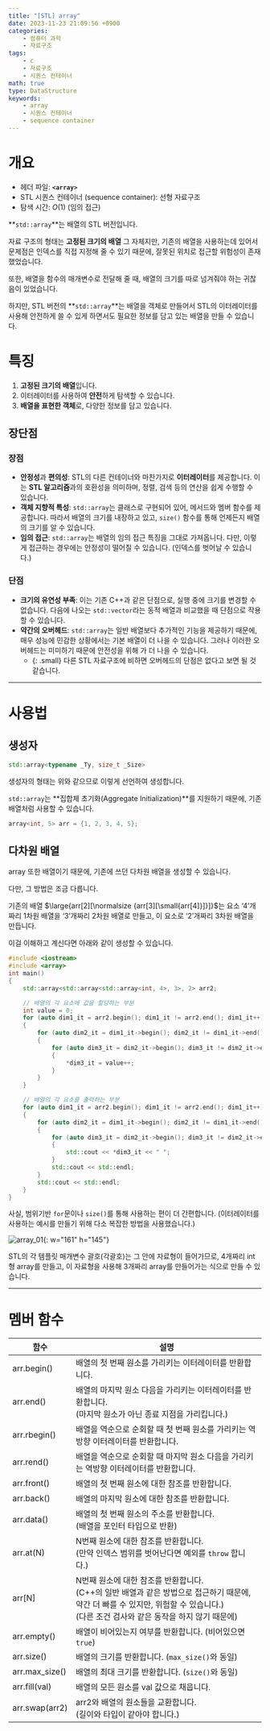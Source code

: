 ```yaml
---
title: "[STL] array"
date: 2023-11-23 21:09:56 +0900
categories:
    - 컴퓨터 과학
    - 자료구조
tags:
    - c
    - 자료구조
    - 시퀀스 컨테이너
math: true
type: DataStructure
keywords:
    - array
    - 시퀀스 컨테이너
    - sequence container
---
```


# 개요

- 헤더 파일: **`<array>`**
- STL 시퀀스 컨테이너 (sequence container): 선형 자료구조
- 탐색 시간: $O(1)$ (임의 접근)

**`std::array`**는 배열의 STL 버전입니다.

자료 구조의 형태는 **고정된 크기의 배열** 그 자체지만, 기존의 배열을 사용하는데 있어서 문제점은 인덱스를 직접 지정해 줄 수 있기 때문에, 잘못된 위치로 접근할 위험성이 존재했었습니다.

또한, 배열을 함수의 매개변수로 전달해 줄 때, 배열의 크기를 따로 넘겨줘야 하는 귀찮음이 있었습니다.

하지만, STL 버전의 **`std::array`**는 배열을 객체로 만들어서 STL의 이터레이터를 사용해 안전하게 쓸 수 있게 하면서도 필요한 정보를 담고 있는 배열을 만들 수 있습니다.

# 특징

1. <span class="important">**고정된 크기의 배열**</span>입니다.
2. 이터레이터를 사용하여 <span class="important">**안전**</span>하게 탐색할 수 있습니다.
3. <span class="important">**배열을 표현한 객체**</span>로, 다양한 정보를 담고 있습니다.

## 장단점

### 장점

- <span class="important">**안정성**과 **편의성**</span>: STL의 다른 컨테이너와 마찬가지로 **이터레이터**를 제공합니다. 이는 **STL 알고리즘**과의 호환성을 의미하며, 정렬, 검색 등의 연산을 쉽게 수행할 수 있습니다.
- <span class="important">**객체 지향적 특성**</span>: `std::array`는 클래스로 구현되어 있어, 메서드와 멤버 함수를 제공합니다. 따라서 배열의 크기를 내장하고 있고, `size()` 함수를 통해 언제든지 배열의 크기를 알 수 있습니다.
- <span class="important">**임의 접근**</span>: `std::array`는 배열의 임의 접근 특징을 그대로 가져옵니다. 다만, 이렇게 접근하는 경우에는 안정성이 떨어질 수 있습니다. (인덱스를 벗어날 수 있습니다.)

### 단점

- <span class="important">**크기의 유연성 부족**</span>: 이는 기존 C++과 같은 단점으로, 실행 중에 크기를 변경할 수 없습니다. 다음에 나오는 `std::vector`라는 동적 배열과 비교했을 때 단점으로 작용할 수 있습니다.
- <span class="important">**약간의 오버헤드**</span>: `std::array`는 일반 배열보다 추가적인 기능을 제공하기 때문에, 매우 성능에 민감한 상황에서는 기본 배열이 더 나을 수 있습니다. 그러나 이러한 오버헤드는 미미하기 때문에 안전성을 위해 가 더 나을 수 있습니다.
  - {: .small} 다른 STL 자료구조에 비하면 오버헤드의 단점은 없다고 보면 될 것 같습니다.

---

# 사용법

## 생성자

```cpp
std::array<typename _Ty, size_t _Size>
```

생성자의 형태는 위와 같으므로 이렇게 선언하여 생성합니다.

`std::array`는 **집합체 초기화(Aggregate Initialization)**를 지원하기 때문에, 기존 배열처럼 사용할 수 있습니다.

```cpp
array<int, 5> arr = {1, 2, 3, 4, 5};
```

## 다차원 배열

array 또한 배열이기 때문에, 기존에 쓰던 다차원 배열을 생성할 수 있습니다.

다만, 그 방법은 조금 다릅니다.

기존의 배열 $\large{arr[2][\normalsize {arr[3][\small{arr[4]}]}]}$는 요소 ‘4’개짜리 1차원 배열을 ‘3’개짜리 2차원 배열로 만들고, 이 요소로 ‘2’개짜리 3차원 배열을 만듭니다.

이걸 이해하고 계신다면 아래와 같이 생성할 수 있습니다.

```cpp
#include <iostream>
#include <array>
int main()
{
    std::array<std::array<std::array<int, 4>, 3>, 2> arr2;

    // 배열의 각 요소에 값을 할당하는 부분
    int value = 0;
    for (auto dim1_it = arr2.begin(); dim1_it != arr2.end(); dim1_it++)
    {
        for (auto dim2_it = dim1_it->begin(); dim2_it != dim1_it->end(); dim2_it++)
        {
            for (auto dim3_it = dim2_it->begin(); dim3_it != dim2_it->end(); dim3_it++)
            {
                *dim3_it = value++;
            }
        }
    }

    // 배열의 각 요소를 출력하는 부분
    for (auto dim1_it = arr2.begin(); dim1_it != arr2.end(); dim1_it++)
    {
        for (auto dim2_it = dim1_it->begin(); dim2_it != dim1_it->end(); dim2_it++)
        {
            for (auto dim3_it = dim2_it->begin(); dim3_it != dim2_it->end(); dim3_it++)
            {
                std::cout << *dim3_it << " ";
            }
            std::cout << std::endl;
        }
        std::cout << std::endl;
    }
}
```

사실, 범위기반 `for`문이나 `size()`를 통해 사용하는 편이 더 간편합니다. (이터레이터를 사용하는 예시를 만들기 위해 다소 복잡한 방법을 사용했습니다.)

![array_01](https://drive.google.com/uc?export=view&id=1BxSPojjY8cld5oucp1N_E929TzroozDi&usp=drive_fs){: w="161" h="145"}

STL의 각 템플릿 매개변수 괄호(각괄호)는 그 안에 자료형이 들어가므로, 4개짜리 int형 array를 만들고, 이 자료형을 사용해 3개짜리 array를 만들어가는 식으로 만들 수 있습니다.

---

# 멤버 함수

| 함수 | 설명 |
| --- | --- |
| arr.begin() | 배열의 첫 번째 원소를 가리키는 이터레이터를 반환합니다. |
| arr.end() | 배열의 마지막 원소 다음을 가리키는 이터레이터를 반환합니다. <br>(마지막 원소가 아닌 종료 지점을 가리킵니다.) |
| arr.rbegin() | 배열을 역순으로 순회할 때 첫 번째 원소를 가리키는 역방향 이터레이터를 반환합니다. |
| arr.rend() | 배열을 역순으로 순회할 때 마지막 원소 다음을 가리키는 역방향 이터레이터를 반환합니다. |
| arr.front() | 배열의 첫 번째 원소에 대한 참조를 반환합니다. |
| arr.back() | 배열의 마지막 원소에 대한 참조를 반환합니다. |
| arr.data() | 배열의 첫 번째 원소의 주소를 반환합니다. <br>(배열을 포인터 타입으로 반환) |
| arr.at(N) | N번째 원소에 대한 참조를 반환합니다. <br>(만약 인덱스 범위를 벗어난다면 예외를 `throw` 합니다.) |
| arr[N] | N번째 원소에 대한 참조를 반환합니다. <br>(C++의 일반 배열과 같은 방법으로 접근하기 때문에, 약간 더 빠를 수 있지만, 위험할 수 있습니다.) <br>(다른 조건 검사와 같은 동작을 하지 않기 때문에) |
| arr.empty() | 배열이 비어있는지 여부를 반환합니다. (비어있으면 `true`) |
| arr.size() | 배열의 크기를 반환합니다. (`max_size()`와 동일) |
| arr.max_size() | 배열의 최대 크기를 반환합니다. (`size()`와 동일) |
| arr.fill(val) | 배열의 모든 원소를 val 값으로 채웁니다. |
| arr.swap(arr2) | arr2와 배열의 원소들을 교환합니다. <br>(길이와 타입이 같아야 합니다.) |
